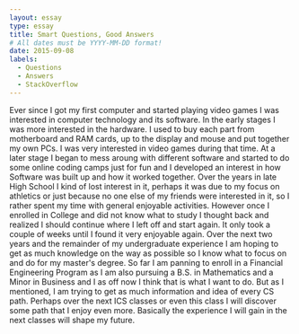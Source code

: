 ```yaml
---
layout: essay
type: essay
title: Smart Questions, Good Answers
# All dates must be YYYY-MM-DD format!
date: 2015-09-08
labels:
  - Questions
  - Answers
  - StackOverflow
---
```

Ever since I got my first computer and started playing video games I was interested in computer technology and its software. 
In the early stages I was more interested in the hardware. I used to buy each part from motherboard and RAM cards,
up to the display and mouse and put together my own PCs. I was very interested in video games during that time. 
At a later stage I began to mess aroung with different software and started to do some online coding camps just for fun and I developed an interest in how Software was built up
and how it worked together. Over the years in late High School I kind of lost interest in it, perhaps it was due to my focus on athletics or just because no one else of my friends were interested in it, so I rather spent my time with general enjoyable activities.
However once I enrolled in College and did not know what to study I thought back and realized I should continue where I left off and start again. 
It only took a couple of weeks until I found it very enjoyable again. Over the next two years and the remainder of my undergraduate experience I am hoping to get as much knowledge on the way as possible so I know what to focus on and do for my master's degree. So far I am panning to enroll in a Financial Engineering Program as I am also pursuing a B.S. in Mathematics and a Minor in Business and I as off now I think that is what I want to do.
But as I mentioned, I am trying to get as much information and idea of every CS path. Perhaps over the next ICS classes or even this class I will discover some path that I enjoy even more. Basically the experience I will gain in the next classes will shape my future.
